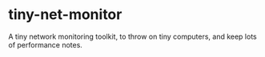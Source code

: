 # tiny-net-monitor
A tiny network monitoring toolkit, to throw on tiny computers, and keep lots of performance notes.
